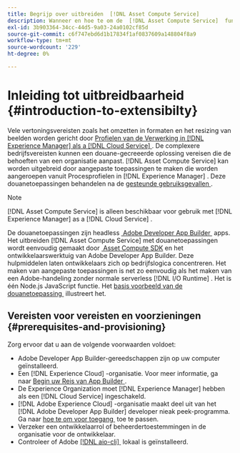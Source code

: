 ```yaml
---
title: Begrijp over uitbreiden  [!DNL Asset Compute Service]
description: Wanneer en hoe te om de  [!DNL Asset Compute Service]  functionaliteit uit te breiden om de verwerking van douaneactiva te doen.
exl-id: 3b903364-34cc-44d5-9a03-24a0102cf85d
source-git-commit: c6f747ebd6d1b17834f1af0837609a148804f8a9
workflow-type: tm+mt
source-wordcount: '229'
ht-degree: 0%

---
```


# Inleiding tot uitbreidbaarheid {#introduction-to-extensibilty}

Vele vertoningsvereisten zoals het omzetten in formaten en het resizing van beelden worden gericht door [&#x200B; Profielen van de Verwerking in  [!DNL Experience Manager]  als a  [!DNL Cloud Service] &#x200B;](https://experienceleague.adobe.com/nl/docs/experience-manager-cloud-service/content/assets/asset-microservices-overview). De complexere bedrijfsvereisten kunnen een douane-gecreeerde oplossing vereisen die de behoeften van een organisatie aanpast. [!DNL Asset Compute Service] kan worden uitgebreid door aangepaste toepassingen te maken die worden aangeroepen vanuit Procesprofielen in [!DNL Experience Manager] . Deze douanetoepassingen behandelen na de [&#x200B; gesteunde gebruiksgevallen &#x200B;](https://experienceleague.adobe.com/nl/docs/experience-manager-cloud-service/content/assets/manage/asset-microservices-configure-and-use).

>[!NOTE]
>
>[!DNL Asset Compute Service] is alleen beschikbaar voor gebruik met [!DNL Experience Manager] as a [!DNL Cloud Service] .

De douanetoepassingen zijn headless [&#x200B; Adobe Developer App Builder &#x200B;](https://github.com/AdobeDocs/app-builder) apps. Het uitbreiden [!DNL Asset Compute Service] met douanetoepassingen wordt eenvoudig gemaakt door [&#x200B; Asset Compute SDK &#x200B;](https://github.com/adobe/asset-compute-sdk) en het ontwikkelaarswerktuig van Adobe Developer App Builder. Deze hulpmiddelen laten ontwikkelaars zich op bedrijfslogica concentreren. Het maken van aangepaste toepassingen is net zo eenvoudig als het maken van een Adobe-handeling zonder normale serverless [!DNL I/O Runtime] . Het is één Node.js JavaScript functie. Het [&#x200B; basis voorbeeld van de douanetoepassing &#x200B;](https://github.com/adobe/asset-compute-example-workers/blob/master/projects/worker-basic/worker-basic.js) illustreert het.

## Vereisten voor vereisten en voorzieningen {#prerequisites-and-provisioning}

Zorg ervoor dat u aan de volgende voorwaarden voldoet:

* Adobe Developer App Builder-gereedschappen zijn op uw computer geïnstalleerd.
* Een [!DNL Experience Cloud] -organisatie. Voor meer informatie, ga naar [&#x200B; Begin uw Reis van App Builder &#x200B;](https://developer.adobe.com/app-builder/docs/getting_started/#acquire-access-and-credentials).
* De Experience Organization moet [!DNL Experience Manager] hebben als een [!DNL Cloud Service] ingeschakeld.
* [!DNL Adobe Experience Cloud] -organisatie maakt deel uit van het [!DNL Adobe Developer App Builder] developer nieak peek-programma. Ga naar [&#x200B; hoe te om voor toegang &#x200B;](https://developer.adobe.com/app-builder/docs/overview/getting_access) toe te passen.
* Verzeker een ontwikkelaarrol of beheerdertoestemmingen in de organisatie voor de ontwikkelaar.
* Controleer of Adobe [[!DNL aio-cli] &#x200B;](https://github.com/adobe/aio-cli) lokaal is geïnstalleerd.

<!-- TBD for later:

* What all accesses and licenses are required?
* What all permissions are required to create, debug, and deploy custom applications?
* How do developers get access and provision the required apps?
* What is repository management?
* Anything on security and data transfer?
* What about handling personal or sensitive information?
* Custom application SLA is dependent on SLAs of various services it depends on.
* Document how the devs can get to know the KPIs of their custom applications. The KPIs are dependent on the performance at Adobe's side, amongst other things.
-->
